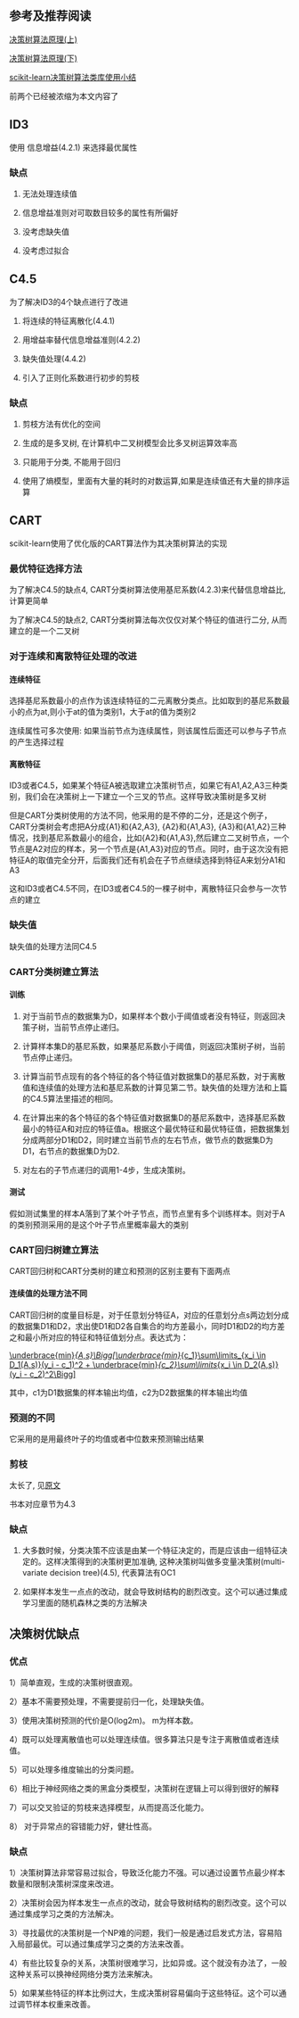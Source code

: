 ## 参考及推荐阅读

[决策树算法原理(上)](https://www.cnblogs.com/pinard/p/6050306.html)

[决策树算法原理(下)](https://www.cnblogs.com/pinard/p/6053344.html)

[scikit-learn决策树算法类库使用小结](https://www.cnblogs.com/pinard/p/6056319.html)

前两个已经被浓缩为本文内容了

## ID3

使用 信息增益(4.2.1) 来选择最优属性

### 缺点

1. 无法处理连续值

2. 信息增益准则对可取数目较多的属性有所偏好

3. 没考虑缺失值

4. 没考虑过拟合

## C4.5

为了解决ID3的4个缺点进行了改进

1. 将连续的特征离散化(4.4.1)

2. 用增益率替代信息增益准则(4.2.2)

3. 缺失值处理(4.4.2)

4. 引入了正则化系数进行初步的剪枝

### 缺点

1. 剪枝方法有优化的空间

2. 生成的是多叉树, 在计算机中二叉树模型会比多叉树运算效率高

3. 只能用于分类, 不能用于回归

4. 使用了熵模型，里面有大量的耗时的对数运算,如果是连续值还有大量的排序运算

## CART

scikit-learn使用了优化版的CART算法作为其决策树算法的实现

### 最优特征选择方法

为了解决C4.5的缺点4, CART分类树算法使用基尼系数(4.2.3)来代替信息增益比, 计算更简单

为了解决C4.5的缺点2, CART分类树算法每次仅仅对某个特征的值进行二分, 从而建立的是一个二叉树

### 对于连续和离散特征处理的改进

#### 连续特征

选择基尼系数最小的点作为该连续特征的二元离散分类点。比如取到的基尼系数最小的点为at,则小于at的值为类别1，大于at的值为类别2

连续属性可多次使用: 如果当前节点为连续属性，则该属性后面还可以参与子节点的产生选择过程 

#### 离散特征

ID3或者C4.5，如果某个特征A被选取建立决策树节点，如果它有A1,A2,A3三种类别，我们会在决策树上一下建立一个三叉的节点。这样导致决策树是多叉树

但是CART分类树使用的方法不同，他采用的是不停的二分，还是这个例子，CART分类树会考虑把A分成{A1}和{A2,A3}, {A2}和{A1,A3}, {A3}和{A1,A2}三种情况，找到基尼系数最小的组合，比如{A2}和{A1,A3},然后建立二叉树节点，一个节点是A2对应的样本，另一个节点是{A1,A3}对应的节点。同时，由于这次没有把特征A的取值完全分开，后面我们还有机会在子节点继续选择到特征A来划分A1和A3

这和ID3或者C4.5不同，在ID3或者C4.5的一棵子树中，离散特征只会参与一次节点的建立

### 缺失值

缺失值的处理方法同C4.5

### CART分类树建立算法

#### 训练

1) 对于当前节点的数据集为D，如果样本个数小于阈值或者没有特征，则返回决策子树，当前节点停止递归。

2) 计算样本集D的基尼系数，如果基尼系数小于阈值，则返回决策树子树，当前节点停止递归。

3) 计算当前节点现有的各个特征的各个特征值对数据集D的基尼系数，对于离散值和连续值的处理方法和基尼系数的计算见第二节。缺失值的处理方法和上篇的C4.5算法里描述的相同。

4) 在计算出来的各个特征的各个特征值对数据集D的基尼系数中，选择基尼系数最小的特征A和对应的特征值a。根据这个最优特征和最优特征值，把数据集划分成两部分D1和D2，同时建立当前节点的左右节点，做节点的数据集D为D1，右节点的数据集D为D2.

5) 对左右的子节点递归的调用1-4步，生成决策树。

#### 测试

假如测试集里的样本A落到了某个叶子节点，而节点里有多个训练样本。则对于A的类别预测采用的是这个叶子节点里概率最大的类别

### CART回归树建立算法

CART回归树和CART分类树的建立和预测的区别主要有下面两点

#### 连续值的处理方法不同

CART回归树的度量目标是，对于任意划分特征A，对应的任意划分点s两边划分成的数据集D1和D2，求出使D1和D2各自集合的均方差最小，同时D1和D2的均方差之和最小所对应的特征和特征值划分点。表达式为：

[\underbrace{min}_{A,s}\Bigg[\underbrace{min}_{c_1}\sum\limits_{x_i \in D_1(A,s)}(y_i - c_1)^2 + \underbrace{min}_{c_2}\sum\limits_{x_i \in D_2(A,s)}(y_i - c_2)^2\Bigg]](https://latex.91maths.com/s/?JTVDdW5kZXJicmFjZSU3Qm1pbiU3RF8lN0JBJTJDcyU3RCU1Q0JpZ2clNUIlNUN1bmRlcmJyYWNlJTdCbWluJTdEXyU3QmNfMSU3RCU1Q3N1bSU1Q2xpbWl0c18lN0J4X2klMjAlNUNpbiUyMERfMShBJTJDcyklN0QoeV9pJTIwLSUyMGNfMSklNUUyJTIwJTJCJTIwJTVDdW5kZXJicmFjZSU3Qm1pbiU3RF8lN0JjXzIlN0QlNUNzdW0lNUNsaW1pdHNfJTdCeF9pJTIwJTVDaW4lMjBEXzIoQSUyQ3MpJTdEKHlfaSUyMC0lMjBjXzIpJTVFMiU1Q0JpZ2clNUQ=)

其中，c1为D1数据集的样本输出均值，c2为D2数据集的样本输出均值

### 预测的不同

它采用的是用最终叶子的均值或者中位数来预测输出结果

### 剪枝

太长了, 见[原文](https://www.cnblogs.com/pinard/p/6053344.html)

书本对应章节为4.3

### 缺点

1. 大多数时候，分类决策不应该是由某一个特征决定的，而是应该由一组特征决定的。这样决策得到的决策树更加准确, 这种决策树叫做多变量决策树(multi-variate decision tree)(4.5), 代表算法有OC1

2. 如果样本发生一点点的改动，就会导致树结构的剧烈改变。这个可以通过集成学习里面的随机森林之类的方法解决

## 决策树优缺点

### 优点

1）简单直观，生成的决策树很直观。

2）基本不需要预处理，不需要提前归一化，处理缺失值。

3）使用决策树预测的代价是O(log2m)。 m为样本数。

4）既可以处理离散值也可以处理连续值。很多算法只是专注于离散值或者连续值。

5）可以处理多维度输出的分类问题。

6）相比于神经网络之类的黑盒分类模型，决策树在逻辑上可以得到很好的解释

7）可以交叉验证的剪枝来选择模型，从而提高泛化能力。

8） 对于异常点的容错能力好，健壮性高。

### 缺点

1）决策树算法非常容易过拟合，导致泛化能力不强。可以通过设置节点最少样本数量和限制决策树深度来改进。

2）决策树会因为样本发生一点点的改动，就会导致树结构的剧烈改变。这个可以通过集成学习之类的方法解决。

3）寻找最优的决策树是一个NP难的问题，我们一般是通过启发式方法，容易陷入局部最优。可以通过集成学习之类的方法来改善。

4）有些比较复杂的关系，决策树很难学习，比如异或。这个就没有办法了，一般这种关系可以换神经网络分类方法来解决。

5）如果某些特征的样本比例过大，生成决策树容易偏向于这些特征。这个可以通过调节样本权重来改善。
